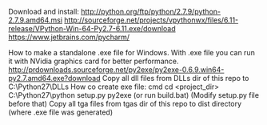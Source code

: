 Download and install:
http://python.org/ftp/python/2.7.9/python-2.7.9.amd64.msi
http://sourceforge.net/projects/vpythonwx/files/6.11-release/VPython-Win-64-Py2.7-6.11.exe/download
https://www.jetbrains.com/pycharm/

How to make a standalone .exe file for Windows. With .exe file you can run it with NVidia graphics card for better performance.
http://prdownloads.sourceforge.net/py2exe/py2exe-0.6.9.win64-py2.7.amd64.exe?download
Copy all dll files from DLLs dir of this repo to C:\Python27\DLLs
How co create exe file:
cmd
cd <project_dir>
C:\Python27\python setup.py py2exe (or run build.bat)
(Modify setup.py file before that)
Copy all tga files from tgas dir of this repo to dist directory (where .exe file was generated)